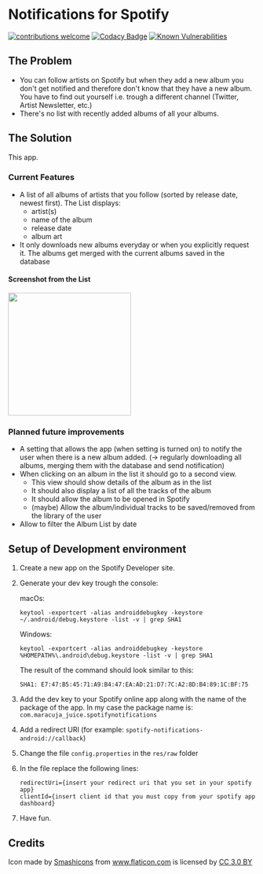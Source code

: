 # Notifications for Spotify

[![contributions welcome](https://img.shields.io/badge/contributions-welcome-brightgreen.svg?style=flat)](https://github.com/maracuja-juice/notifications-for-spotify/issues)
[![Codacy Badge](https://api.codacy.com/project/badge/Grade/71c07fd378814700bf4321f12d9eb390)](https://app.codacy.com/app/mpanchaud/notifications-for-spotify?utm_source=github.com&utm_medium=referral&utm_content=maracuja-juice/notifications-for-spotify&utm_campaign=badger)
[![Known Vulnerabilities](https://snyk.io/test/github/maracuja-juice/notifications-for-spotify/badge.svg?targetFile=app%2Fbuild.gradle)](https://snyk.io/test/github/maracuja-juice/notifications-for-spotify?targetFile=app%2Fbuild.gradle)


## The Problem

- You can follow artists on Spotify but when they add a new album you don't get notified and therefore don't know that they have a new album. You have to find out yourself i.e. trough a different channel (Twitter, Artist Newsletter, etc.)
- There's no list with recently added albums of all your albums.

## The Solution

This app.

### Current Features

- A list of all albums of artists that you follow (sorted by release date, newest first). 
The List displays:
   - artist(s)
   - name of the album
   - release date
   - album art
- It only downloads new albums everyday or when you explicitly request it. The albums get merged with the current albums saved in the database
#### Screenshot from the List

   <img src="https://user-images.githubusercontent.com/16801528/38161360-e11aeb9a-34cd-11e8-9345-8aa49faf0f28.png" width="250">

### Planned future improvements
- A setting that allows the app (when setting is turned on) to notify the user when there is a new album added. (-> regularly downloading all albums, merging them with the database and send notification)
- When clicking on an album in the list it should go to a second view. 
    * This view should show details of the album as in the list
    * It should also display a list of all the tracks of the album
    * It should allow the album to be opened in Spotify
    * (maybe) Allow the album/individual tracks to be saved/removed from the library of the user
- Allow to filter the Album List by date
    
## Setup of Development environment

1. Create a new app on the Spotify Developer site. 
2. Generate your dev key trough the console:

    macOs:

    `keytool -exportcert -alias androiddebugkey -keystore ~/.android/debug.keystore -list -v | grep SHA1`

    Windows:

    `keytool -exportcert -alias androiddebugkey -keystore %HOMEPATH%\.android\debug.keystore -list -v | grep SHA1`

    The result of the command should look similar to this:

    `SHA1: E7:47:B5:45:71:A9:B4:47:EA:AD:21:D7:7C:A2:8D:B4:89:1C:BF:75`

3. Add the dev key to your Spotify online app along with the name of the package of the app.
In my case the package name is: `com.maracuja_juice.spotifynotifications`

4. Add a redirect URI
(for example: `spotify-notifications-android://callback`)

5. Change the file `config.properties` in the `res/raw` folder
6. In the file replace the following lines:
    ```
   redirectUri={insert your redirect uri that you set in your spotify app}
   clientId={insert client id that you must copy from your spotify app dashboard}
    ```

7. Have fun.

## Credits

<div>Icon made by <a href="https://www.flaticon.com/authors/smashicons" title="Smashicons">Smashicons</a> from <a href="https://www.flaticon.com/" title="Flaticon">www.flaticon.com</a> is licensed by <a href="http://creativecommons.org/licenses/by/3.0/" title="Creative Commons BY 3.0" target="_blank">CC 3.0 BY</a></div>
